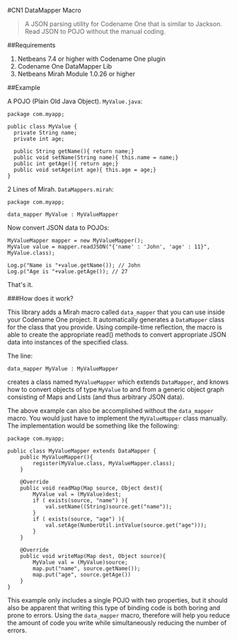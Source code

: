 #CN1 DataMapper Macro

>A JSON parsing utility for Codename One that is similar to Jackson.  Read JSON to POJO without the manual coding.

##Requirements

1. Netbeans 7.4 or higher with Codename One plugin
2. Codename One DataMapper Lib
3. Netbeans Mirah Module 1.0.26 or higher

##Example

A POJO (Plain Old Java Object).  `MyValue.java`:

~~~
package com.myapp;

public class MyValue {
  private String name;
  private int age;
  
  public String getName(){ return name;}
  public void setName(String name){ this.name = name;}
  public int getAge(){ return age;}
  public void setAge(int age){ this.age = age;}
}
~~~


2 Lines of Mirah.  `DataMappers.mirah`:

~~~
package com.myapp;

data_mapper MyValue : MyValueMapper
~~~

Now convert JSON data to POJOs:

~~~
MyValueMapper mapper = new MyValueMapper();
MyValue value = mapper.readJSON("{'name' : 'John', 'age' : 11}", MyValue.class);

Log.p("Name is "+value.getName()); // John
Log.p("Age is "+value.getAge()); // 27
~~~

That's it.

###How does it work?

This library adds a Mirah macro called `data_mapper` that you can use inside your Codename One project.  It automatically generates a `DataMapper` class for the class that you provide.  Using compile-time reflection, the macro is able to create the appropriate read() methods to convert appropriate JSON data into instances of the specified class.

The line:

~~~
data_mapper MyValue : MyValueMapper
~~~

creates a class named `MyValueMapper` which extends `DataMapper`, and knows how to convert objects of type `MyValue` to and from a generic object graph consisting of Maps and Lists (and thus arbitrary JSON data).

The above example can also be accomplished without the `data_mapper` macro.  You would just have to implement the `MyValueMapper` class manually.  The implementation would be something like the following:

~~~
package com.myapp;

public class MyValueMapper extends DataMapper {
    public MyValueMapper(){
        register(MyValue.class, MyValueMapper.class);
    }
    
    @Override
    public void readMap(Map source, Object dest){
        MyValue val = (MyValue)dest;
        if ( exists(source, "name") ){
            val.setName((String)source.get("name"));
        }
        if ( exists(source, "age") ){
            val.setAge(NumberUtil.intValue(source.get("age")));
        }
    }
    
    @Override
    public void writeMap(Map dest, Object source){
        MyValue val = (MyValue)source;
        map.put("name", source.getName());
        map.put("age", source.getAge())
    }
}
~~~

This example only includes a single POJO with two properties, but it should also be apparent that writing this type of binding code is both boring and prone to errors.  Using the `data_mapper` macro, therefore will help you reduce the amount of code you write while simultaneously reducing the number of errors.